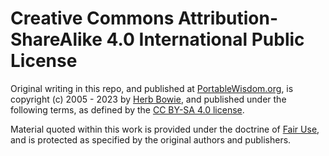 # Creative Commons Attribution-ShareAlike 4.0 International Public License

Original writing in this repo, and published at [PortableWisdom.org](https://portablewisdom.org), is copyright (c) 2005 - 2023 by [Herb Bowie](https://hbowie.net/about.html), and published under the following terms, as defined by the [CC BY-SA 4.0 license](https://creativecommons.org/licenses/by-sa/4.0/).

Material quoted within this work is provided under the doctrine of [Fair Use](https://en.wikipedia.org/wiki/Fair_use), and is protected as specified by the original authors and publishers. 

